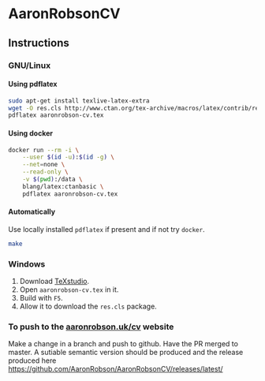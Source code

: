 # AaronRobsonCV

## Instructions

### GNU/Linux

#### Using pdflatex
```sh
sudo apt-get install texlive-latex-extra
wget -O res.cls http://www.ctan.org/tex-archive/macros/latex/contrib/resume/res.cls
pdflatex aaronrobson-cv.tex
```

#### Using docker
```sh
docker run --rm -i \
    --user $(id -u):$(id -g) \
    --net=none \
    --read-only \
    -v $(pwd):/data \
    blang/latex:ctanbasic \
    pdflatex aaronrobson-cv.tex
```

#### Automatically
Use locally installed `pdflatex` if present and if not try `docker`.
```sh
make
```

### Windows

1. Download [TeXstudio](http://texstudio.sourceforge.net/).
2. Open `aaronrobson-cv.tex` in it.
3. Build with `F5`.
4. Allow it to download the `res.cls` package.

### To push to the [aaronrobson.uk/cv](http://www.aaronrobson.uk/cv/) website
Make a change in a branch and push to github.
Have the PR merged to master.
A sutiable semantic version should be produced and the release produced here
https://github.com/AaronRobson/AaronRobsonCV/releases/latest/
